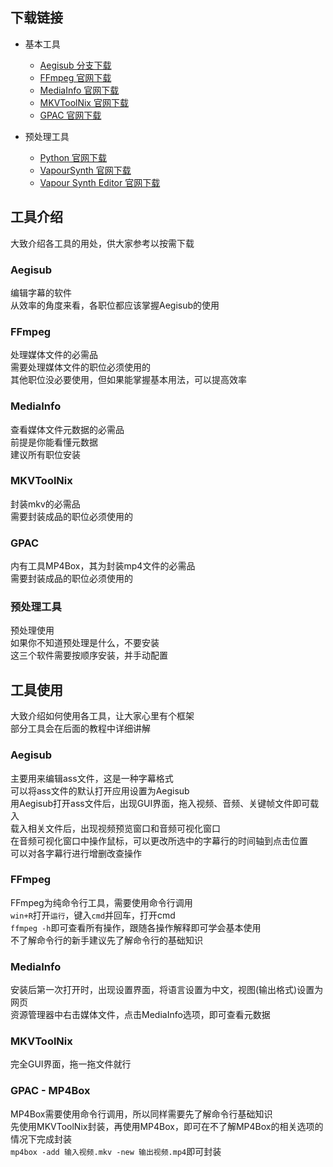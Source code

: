 ## 下载链接

* 基本工具
  * [Aegisub 分支下载](https://github.com/arch1t3cht/Aegisub/releases)
  * [FFmpeg 官网下载](https://ffmpeg.org/download.html)
  * [MediaInfo 官网下载](https://mediaarea.net/en/MediaInfo/Download)
  * [MKVToolNix 官网下载](https://mkvtoolnix.download/downloads.html)
  * [GPAC 官网下载](https://gpac.io/downloads/gpac-nightly-builds/)

* 预处理工具
  * [Python 官网下载](https://www.python.org/downloads/)
  * [VapourSynth 官网下载](https://github.com/vapoursynth/vapoursynth/releases)
  * [Vapour Synth Editor 官网下载](https://github.com/YomikoR/VapourSynth-Editor/releases)



## 工具介绍
大致介绍各工具的用处，供大家参考以按需下载

### Aegisub
编辑字幕的软件  
从效率的角度来看，各职位都应该掌握Aegisub的使用

### FFmpeg
处理媒体文件的必需品  
需要处理媒体文件的职位必须使用的  
其他职位没必要使用，但如果能掌握基本用法，可以提高效率

### MediaInfo
查看媒体文件元数据的必需品  
前提是你能看懂元数据  
建议所有职位安装

### MKVToolNix
封装mkv的必需品  
需要封装成品的职位必须使用的

### GPAC
内有工具MP4Box，其为封装mp4文件的必需品  
需要封装成品的职位必须使用的

### 预处理工具
预处理使用  
如果你不知道预处理是什么，不要安装  
这三个软件需要按顺序安装，并手动配置



## 工具使用
大致介绍如何使用各工具，让大家心里有个框架  
部分工具会在后面的教程中详细讲解

### Aegisub
主要用来编辑ass文件，这是一种字幕格式  
可以将ass文件的默认打开应用设置为Aegisub  
用Aegisub打开ass文件后，出现GUI界面，拖入视频、音频、关键帧文件即可载入  
载入相关文件后，出现视频预览窗口和音频可视化窗口  
在音频可视化窗口中操作鼠标，可以更改所选中的字幕行的时间轴到点击位置  
可以对各字幕行进行增删改查操作

### FFmpeg
FFmpeg为纯命令行工具，需要使用命令行调用  
`win+R`打开`运行`，键入`cmd`并回车，打开cmd  
`ffmpeg -h`即可查看所有操作，跟随各操作解释即可学会基本使用  
不了解命令行的新手建议先了解命令行的基础知识

### MediaInfo
安装后第一次打开时，出现设置界面，将语言设置为中文，视图(输出格式)设置为网页  
资源管理器中右击媒体文件，点击MediaInfo选项，即可查看元数据

### MKVToolNix
完全GUI界面，拖一拖文件就行

### GPAC - MP4Box
MP4Box需要使用命令行调用，所以同样需要先了解命令行基础知识  
先使用MKVToolNix封装，再使用MP4Box，即可在不了解MP4Box的相关选项的情况下完成封装  
`mp4box -add 输入视频.mkv -new 输出视频.mp4`即可封装
